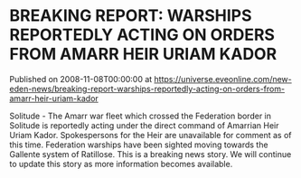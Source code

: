 # BREAKING REPORT: WARSHIPS REPORTEDLY ACTING ON ORDERS FROM AMARR HEIR URIAM KADOR
Published on 2008-11-08T00:00:00 at https://universe.eveonline.com/new-eden-news/breaking-report-warships-reportedly-acting-on-orders-from-amarr-heir-uriam-kador

Solitude - The Amarr war fleet which crossed the Federation border in Solitude is reportedly acting under the direct command of Amarrian Heir Uriam Kador. Spokespersons for the Heir are unavailable for comment as of this time. Federation warships have been sighted moving towards the Gallente system of Ratillose. This is a breaking news story. We will continue to update this story as more information becomes available.
